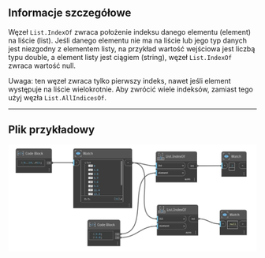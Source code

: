 ## Informacje szczegółowe
Węzeł `List.IndexOf` zwraca położenie indeksu danego elementu (element) na liście (list). Jeśli danego elementu nie ma na liście lub jego typ danych jest niezgodny z elementem listy, na przykład wartość wejściowa jest liczbą typu double, a element listy jest ciągiem (string), węzeł `List.IndexOf` zwraca wartość null.

Uwaga: ten węzeł zwraca tylko pierwszy indeks, nawet jeśli element występuje na liście wielokrotnie. Aby zwrócić wiele indeksów, zamiast tego użyj węzła `List.AllIndicesOf`.
___
## Plik przykładowy

![List.IndexOf](./DSCore.List.IndexOf_img.jpg)
